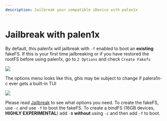 ```yaml
---
description: Jailbreak your compatible iDevice with palen1x
---
```


# Jailbreak with palen1x

By default, this palen1x will jailbreak with `-f` enabled to boot an **existing** fakeFS. If this is your first time jailbreaking or if you have restored the rootFS before using palen1x, go to `2 Options` and check `Create Fakefs`

![](../.gitbook/assets/image.png)

The options menu looks like this, ghis may be subject to change if palera1n-c ever gets a built-in TUI

![](<../.gitbook/assets/image (2).png>)

Please read [Jailbreak](../usage/jailbreak.md) to see what options you need. To create the fakeFS, use `-c` and use `-f` to boot the fakeFS. To create a bindFS (16GB devices, **HIGHLY EXPERIMENTAL**) add `-B` **without** using `-c` and then add `-f` to boot. 
